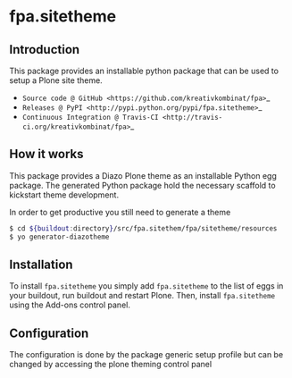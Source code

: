 # fpa.sitetheme

## Introduction

This package provides an installable python package that can be used to setup
a Plone site theme.

* `Source code @ GitHub <https://github.com/kreativkombinat/fpa>`_
* `Releases @ PyPI <http://pypi.python.org/pypi/fpa.sitetheme>`_
* `Continuous Integration @ Travis-CI <http://travis-ci.org/kreativkombinat/fpa>`_

## How it works

This package provides a Diazo Plone theme as an installable Python egg package.
The generated Python package hold the necessary scaffold to kickstart theme
development.

In order to get productive you still need to generate a theme

```bash
$ cd ${buildout:directory}/src/fpa.sitethem/fpa/sitetheme/resources
$ yo generator-diazotheme

```


## Installation

To install `fpa.sitetheme` you simply add ``fpa.sitetheme``
to the list of eggs in your buildout, run buildout and restart Plone.
Then, install `fpa.sitetheme` using the Add-ons control panel.


## Configuration

The configuration is done by the package generic setup profile but can be changed by accessing the plone theming control panel
